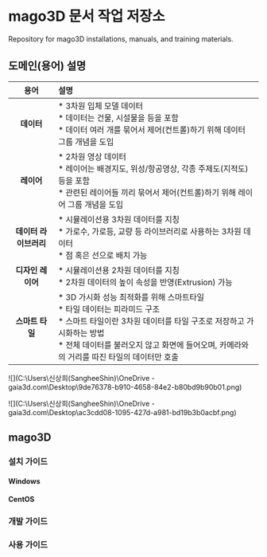 # mago3D 문서 작업 저장소
Repository for mago3D installations, manuals, and training materials. 

## 도메인(용어) 설명
|       **용어**        | **설명**                                                     |
| :-------------------: | :----------------------------------------------------------- |
|      **데이터**       | * 3차원 입체 모델 데이터  <br />* 데이터는 건물, 시설물을 등을 포함<br />* 데이터 여러 개를 묶어서 제어(컨트롤)하기 위해 데이터 그룹 개념을 도입 |
|      **레이어**       | * 2차원 영상 데이터<br />* 레이어는 배경지도, 위성/항공영상, 각종 주제도(지적도) 등을 포함<br />* 관련된 레이어들 끼리 묶어서 제어(컨트롤)하기 위해 레이어 그룹 개념을 도입 |
| **데이터 라이브러리** | * 시뮬레이션용 3차원 데이터를 지칭<br />* 가로수, 가로등, 교량 등 라이브러리로 사용하는 3차원 데이터<br />* 점 혹은 선으로 배치 가능 |
|   **디자인 레이어**   | * 시뮬레이션용 2차원 데이터를 지칭<br />* 2차원 데이터의 높이 속성을 반영(Extrusion) 가능 |
|    **스마트 타일**    | * 3D 가시화 성능 최적화를 위해 스마트타일<br />* 타일 데이터는 피라미드 구조<br />* 스마트 타일이란 3차원 데이터를 타일 구조로 저장하고 가시화하는 방법<br />* 전체 데이터를 불러오지 않고 화면에 들어오며, 카메라와의 거리를 따진 타일의 데이터만 호출 |

![](C:\Users\신상희(SangheeShin)\OneDrive - gaia3d.com\Desktop\9de76378-b910-4658-84e2-b80bd9b90b01.png)

![](C:\Users\신상희(SangheeShin)\OneDrive - gaia3d.com\Desktop\ac3cdd08-1095-427d-a981-bd19b3b0acbf.png)

## mago3D
### 설치 가이드
#### Windows
#### CentOS
### 개발 가이드
### 사용 가이드 
